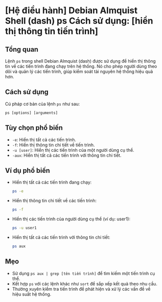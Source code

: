 # [Hệ điều hành] Debian Almquist Shell (dash) ps Cách sử dụng: [hiển thị thông tin tiến trình]

## Tổng quan
Lệnh `ps` trong shell Debian Almquist (dash) được sử dụng để hiển thị thông tin về các tiến trình đang chạy trên hệ thống. Nó cho phép người dùng theo dõi và quản lý các tiến trình, giúp kiểm soát tài nguyên hệ thống hiệu quả hơn.

## Cách sử dụng
Cú pháp cơ bản của lệnh `ps` như sau:
```
ps [options] [arguments]
```

## Tùy chọn phổ biến
- `-e`: Hiển thị tất cả các tiến trình.
- `-f`: Hiển thị thông tin chi tiết về tiến trình.
- `-u [user]`: Hiển thị các tiến trình của một người dùng cụ thể.
- `-aux`: Hiển thị tất cả các tiến trình với thông tin chi tiết.

## Ví dụ phổ biến
- Hiển thị tất cả các tiến trình đang chạy:
    ```bash
    ps -e
    ```

- Hiển thị thông tin chi tiết về các tiến trình:
    ```bash
    ps -f
    ```

- Hiển thị các tiến trình của người dùng cụ thể (ví dụ: user1):
    ```bash
    ps -u user1
    ```

- Hiển thị tất cả các tiến trình với thông tin chi tiết:
    ```bash
    ps aux
    ```

## Mẹo
- Sử dụng `ps aux | grep [tên tiến trình]` để tìm kiếm một tiến trình cụ thể.
- Kết hợp `ps` với các lệnh khác như `sort` để sắp xếp kết quả theo nhu cầu.
- Thường xuyên kiểm tra tiến trình để phát hiện và xử lý các vấn đề về hiệu suất hệ thống.